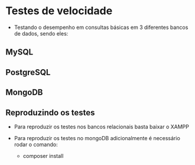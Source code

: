 # Testes de velocidade

- Testando o desempenho em consultas básicas em 3 diferentes bancos de dados, sendo eles:

## MySQL

## PostgreSQL

## MongoDB

## Reproduzindo os testes

- Para reproduzir os testes nos bancos relacionais basta baixar o XAMPP

- Para reproduzir os testes no mongoDB adicionalmente é necessário rodar o comando:
  - composer install
